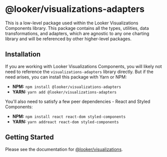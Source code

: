 # @looker/visualizations-adapters

This is a low-level package used within the Looker Visualizations Components library. This package contains all the types, utilities, data transformations, and adapters, which are agnostic to any one charting library and will be referenced by other higher-level packages.

## Installation

If you are working with Looker Visualizations Components, you will likely not need to reference the `visualizations-adapters` library directly. But if the need arises, you can install this package with Yarn or NPM:

- **NPM:** `npm install @looker/visualizations-adapters`
- **YARN:** `yarn add @looker/visualizations-adapters`

You'll also need to satisfy a few peer dependencies - React and Styled Components:

- **NPM:** `npm install react react-dom styled-components`
- **YARN:** `yarn addreact react-dom styled-components`

## Getting Started

Please see the documentation for [@looker/visualizations](https://github.com/looker-open-source/visualizations).
